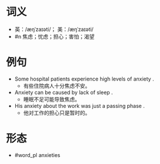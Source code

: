 # 词义
- 英：/æŋˈzaɪəti/； 美：/æŋˈzaɪəti/
- #n 焦虑；忧虑；担心；害怕；渴望
# 例句
- Some hospital patients experience high levels of anxiety .
	- 有些住院病人十分焦虑不安。
- Anxiety can be caused by lack of sleep .
	- 睡眠不足可能导致焦虑。
- His anxiety about the work was just a passing phase .
	- 他对工作的担心只是暂时的。
# 形态
- #word_pl anxieties
